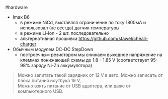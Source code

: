 #hardware 

- Imax B6
	- в режиме NiCd, выставлял ограничение по току 1800мА и использовал (не всегда) датчик температуры
	- в режиме Li-Ion - 2 шт. последовательно
	- альтернативная прошивка https://github.com/stawel/cheali-charger
- Обычным модулем DC-DC StepDown
	- построечным резистором мы снижаем выходное напряжение на клеммах понижающей схемы до 1.8 - 1.85 V (соответствует 95-98% заряду Ni-Zn аккумулятора)

> Можно запитать такой зарядник от 12 V в авто.
> Можно записать от блока питания ноутбука 19 V,  
> Можно взять питание от USB адаптера, или даже от компьютерного USB.

